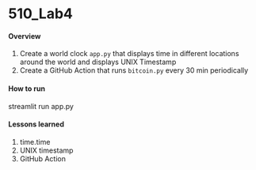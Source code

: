 # 510_Lab4

#### Overview
1. Create a world clock `app.py` that displays time in different locations around the world and displays UNIX Timestamp
2. Create a GitHub Action that runs `bitcoin.py` every 30 min periodically

#### How to run
streamlit run app.py

#### Lessons learned
1. time.time
2. UNIX timestamp
3. GitHub Action

